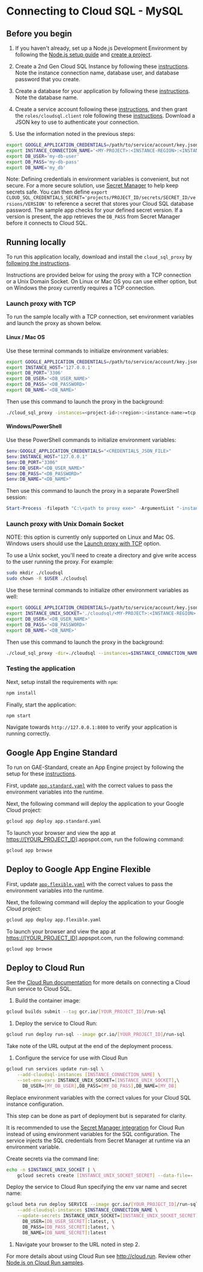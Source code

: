 # Connecting to Cloud SQL - MySQL

## Before you begin

1. If you haven't already, set up a Node.js Development Environment by following
   the [Node.js setup guide](https://cloud.google.com/nodejs/docs/setup) and
   [create a
   project](https://cloud.google.com/resource-manager/docs/creating-managing-projects#creating_a_project).

1. Create a 2nd Gen Cloud SQL Instance by following these
   [instructions](https://cloud.google.com/sql/docs/mysql/create-instance). Note
   the instance connection name, database user, and database password that you
   create.

1. Create a database for your application by following these
   [instructions](https://cloud.google.com/sql/docs/mysql/create-manage-databases).
   Note the database name.

1. Create a service account following these
   [instructions](https://cloud.google.com/iam/docs/creating-managing-service-accounts#creating),
   and then grant the `roles/cloudsql.client` role following these
   [instructions](https://cloud.google.com/iam/docs/granting-changing-revoking-access#grant-single-role).
   Download a JSON key to use to authenticate your connection.

1. Use the information noted in the previous steps:

```bash
export GOOGLE_APPLICATION_CREDENTIALS=/path/to/service/account/key.json
export INSTANCE_CONNECTION_NAME='<MY-PROJECT>:<INSTANCE-REGION>:<INSTANCE-NAME>'
export DB_USER='my-db-user'
export DB_PASS='my-db-pass'
export DB_NAME='my_db'
```

Note: Defining credentials in environment variables is convenient, but not
secure. For a more secure solution, use [Secret
Manager](https://cloud.google.com/secret-manager/) to help keep secrets safe.
You can then define `export
CLOUD_SQL_CREDENTIALS_SECRET='projects/PROJECT_ID/secrets/SECRET_ID/versions/VERSION'`
to reference a secret that stores your Cloud SQL database password. The sample
app checks for your defined secret version. If a version is present, the app
retrieves the `DB_PASS` from Secret Manager before it connects to Cloud SQL.

## Running locally

To run this application locally, download and install the `cloud_sql_proxy` by
[following the
instructions](https://cloud.google.com/sql/docs/mysql/sql-proxy#install).

Instructions are provided below for using the proxy with a TCP connection or a
Unix Domain Socket. On Linux or Mac OS you can use either option, but on Windows
the proxy currently requires a TCP connection.

### Launch proxy with TCP

To run the sample locally with a TCP connection, set environment variables and
launch the proxy as shown below.

#### Linux / Mac OS

Use these terminal commands to initialize environment variables:

```bash
export GOOGLE_APPLICATION_CREDENTIALS=/path/to/service/account/key.json
export INSTANCE_HOST='127.0.0.1'
export DB_PORT='3306'
export DB_USER='<DB_USER_NAME>'
export DB_PASS='<DB_PASSWORD>'
export DB_NAME='<DB_NAME>'
```

Then use this command to launch the proxy in the background:

```bash
./cloud_sql_proxy -instances=<project-id>:<region>:<instance-name>=tcp:3306 -credential_file=$GOOGLE_APPLICATION_CREDENTIALS &
```

#### Windows/PowerShell

Use these PowerShell commands to initialize environment variables:

```powershell
$env:GOOGLE_APPLICATION_CREDENTIALS="<CREDENTIALS_JSON_FILE>"
$env:INSTANCE_HOST="127.0.0.1"
$env:DB_PORT="3306"
$env:DB_USER="<DB_USER_NAME>"
$env:DB_PASS="<DB_PASSWORD>"
$env:DB_NAME="<DB_NAME>"
```

Then use this command to launch the proxy in a separate PowerShell session:

```powershell
Start-Process -filepath "C:\<path to proxy exe>" -ArgumentList "-instances=<project-id>:<region>:<instance-name>=tcp:3306 -credential_file=<CREDENTIALS_JSON_FILE>"
```

### Launch proxy with Unix Domain Socket

NOTE: this option is currently only supported on Linux and Mac OS. Windows users
should use the [Launch proxy with TCP](#launch-proxy-with-tcp) option.

To use a Unix socket, you'll need to create a directory and give write access to
the user running the proxy. For example:

```bash
sudo mkdir ./cloudsql
sudo chown -R $USER ./cloudsql
```

Use these terminal commands to initialize other environment variables as well:

```bash
export GOOGLE_APPLICATION_CREDENTIALS=/path/to/service/account/key.json
export INSTANCE_UNIX_SOCKET='./cloudsql/<MY-PROJECT>:<INSTANCE-REGION>:<INSTANCE-NAME>'
export DB_USER='<DB_USER_NAME>'
export DB_PASS='<DB_PASSWORD>'
export DB_NAME='<DB_NAME>'
```

Then use this command to launch the proxy in the background:

```bash
./cloud_sql_proxy -dir=./cloudsql --instances=$INSTANCE_CONNECTION_NAME --credential_file=$GOOGLE_APPLICATION_CREDENTIALS &
```

### Testing the application

Next, setup install the requirements with `npm`:

```bash
npm install
```

Finally, start the application:

```bash
npm start
```

Navigate towards `http://127.0.0.1:8080` to verify your application is running
correctly.

## Google App Engine Standard

To run on GAE-Standard, create an App Engine project by following the setup for
these
[instructions](https://cloud.google.com/appengine/docs/standard/nodejs/quickstart#before-you-begin).

First, update [`app.standard.yaml`](app.standard.yaml) with the correct values
to pass the environment variables into the runtime.

Next, the following command will deploy the application to your Google Cloud
project:

```bash
gcloud app deploy app.standard.yaml
```

To launch your browser and view the app at
<https://[YOUR_PROJECT_ID>].appspot.com, run the following command:

```bash
gcloud app browse
```

## Deploy to Google App Engine Flexible

First, update [`app.flexible.yaml`](app.flexible.yaml) with the correct values
to pass the environment variables into the runtime.

Next, the following command will deploy the application to your Google Cloud
project:

```bash
gcloud app deploy app.flexible.yaml
```

To launch your browser and view the app at
<https://[YOUR_PROJECT_ID>].appspot.com, run the following command:

```bash
gcloud app browse
```

## Deploy to Cloud Run

See the [Cloud Run
documentation](https://cloud.google.com/sql/docs/mysql/connect-run) for more
details on connecting a Cloud Run service to Cloud SQL.

1. Build the container image:

```sh
gcloud builds submit --tag gcr.io/[YOUR_PROJECT_ID]/run-sql
```

1. Deploy the service to Cloud Run:

```sh
gcloud run deploy run-sql --image gcr.io/[YOUR_PROJECT_ID]/run-sql
```

Take note of the URL output at the end of the deployment process.

1. Configure the service for use with Cloud Run

```sh
gcloud run services update run-sql \
    --add-cloudsql-instances [INSTANCE_CONNECTION_NAME] \
    --set-env-vars INSTANCE_UNIX_SOCKET=[INSTANCE_UNIX_SOCKET],\
      DB_USER=[MY_DB_USER],DB_PASS=[MY_DB_PASS],DB_NAME=[MY_DB]
```

Replace environment variables with the correct values for your Cloud SQL
instance configuration.

This step can be done as part of deployment but is separated for clarity.

It is recommended to use the [Secret Manager
integration](https://cloud.google.com/run/docs/configuring/secrets) for Cloud
Run instead of using environment variables for the SQL configuration. The
service injects the SQL credentials from Secret Manager at runtime via an
environment variable.

Create secrets via the command line:

```sh
echo -n $INSTANCE_UNIX_SOCKET | \
    gcloud secrets create [INSTANCE_UNIX_SOCKET_SECRET] --data-file=-
```

Deploy the service to Cloud Run specifying the env var name and secret name:

```sh
gcloud beta run deploy SERVICE --image gcr.io/[YOUR_PROJECT_ID]/run-sql \
    --add-cloudsql-instances $INSTANCE_CONNECTION_NAME \
    --update-secrets INSTANCE_UNIX_SOCKET=[INSTANCE_UNIX_SOCKET_SECRET]:latest,\
      DB_USER=[DB_USER_SECRET]:latest, \
      DB_PASS=[DB_PASS_SECRET]:latest, \
      DB_NAME=[DB_NAME_SECRET]:latest
```

1. Navigate your browser to the URL noted in step 2.

For more details about using Cloud Run see <http://cloud.run>. Review other
[Node.js on Cloud Run samples](../../../run/).
